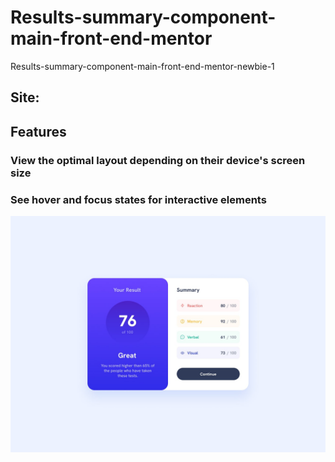 # Results-summary-component-main-front-end-mentor
Results-summary-component-main-front-end-mentor-newbie-1

## Site:

## Features

### View the optimal layout depending on their device's screen size
### See hover and focus states for interactive elements

![Getting Started](./design/desktop-design.jpg)
